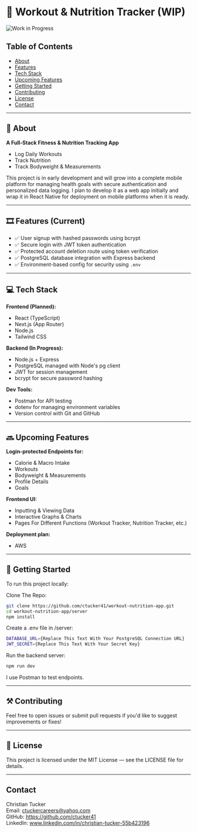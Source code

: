 # 🍎 Workout & Nutrition Tracker (WIP)

![Work in Progress](https://img.shields.io/badge/status-WIP-yellow)

## Table of Contents
- [About](#-about)
- [Features](#%EF%B8%8F-features-current)
- [Tech Stack](#-tech-stack)
- [Upcoming Features](#-upcoming-features)
- [Getting Started](#-getting-started)
- [Contributing](#%EF%B8%8F-contributing)
- [License](#-license)
- [Contact](#contact)

---

## 📝 About

**A Full-Stack Fitness & Nutrition Tracking App**
- Log Daily Workouts
- Track Nutrition
- Track Bodyweight & Measurements

This project is in early development and will grow into a complete mobile platform for managing health goals with secure authentication 
and personalized data logging. I plan to develop it as a web app initially and wrap it in React Native for deployment on mobile 
platforms when it is ready.

---

## 🎞️ Features (Current)

- ✅ User signup with hashed passwords using bcrypt
- ✅ Secure login with JWT token authentication
- ✅ Protected account deletion route using token verification
- ✅ PostgreSQL database integration with Express backend
- ✅ Environment-based config for security using `.env`

---

## 💻 Tech Stack

**Frontend (Planned):**
- React (TypeScript)
- Next.js (App Router)
- Node.js
- Tailwind CSS

**Backend (In Progress):**
- Node.js + Express
- PostgreSQL managed with Node's pg client
- JWT for session management
- bcrypt for secure password hashing

**Dev Tools:**
- Postman for API testing
- dotenv for managing environment variables
- Version control with Git and GitHub

---

## 🔜 Upcoming Features

**Login-protected Endpoints for:**
  - Calorie & Macro Intake
  - Workouts
  - Bodyweight & Measurements
  - Profile Details
  - Goals

**Frontend UI:**
  - Inputting & Viewing Data
  - Interactive Graphs & Charts
  - Pages For Different Functions (Workout Tracker, Nutrition Tracker, etc.)

**Deployment plan:**
  - AWS

---

## 🚀 Getting Started
To run this project locally:

Clone The Repo:

```bash
git clone https://github.com/ctucker41/workout-nutrition-app.git
cd workout-nutrition-app/server
npm install
```

Create a .env file in /server:

```bash
DATABASE_URL={Replace This Text With Your PostgreSQL Connection URL}
JWT_SECRET={Replace This Text With Your Secret Key}
```
Run the backend server:

```bash
npm run dev
```

I use Postman to test endpoints.

---

## ⚒️ Contributing
Feel free to open issues or submit pull requests if you'd like to suggest improvements or fixes!

---

## 🪪 License
This project is licensed under the MIT License — see the LICENSE file for details.

---

## Contact
Christian Tucker  
Email: ctuckercareers@yahoo.com  
GitHub: https://github.com/ctucker41  
LinkedIn: www.linkedin.com/in/christian-tucker-55b423196 
